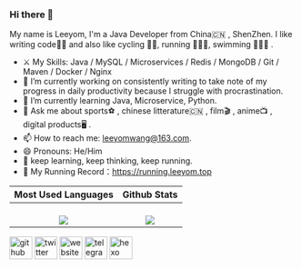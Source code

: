 ### Hi there 👋
My name is Leeyom, I'm a Java Developer from China🇨🇳 , ShenZhen. 
I like writing code👨‍💻 and also like cycling 🚴‍♂️, running 🏃🏻‍♂️, swimming 🏊🏻‍♂️ .

- ⚔️ My Skills: Java / MySQL / Microservices / Redis / MongoDB / Git / Maven / Docker / Nginx
- 🔭 I’m currently working on consistently writing to take note of my progress in daily productivity because I struggle with procrastination. 
- 🌱 I’m currently learning Java, Microservice, Python. 
- 💬 Ask me about sports⚽️ , chinese litterature🇨🇳 , film🎬 , anime📺 , digital products🖥 . 
- 📫 How to reach me: leeyomwang@163.com. 
- 😄 Pronouns: He/Him 
- 🤩 keep learning, keep thinking, keep running.
- 🏃 My Running Record：https://running.leeyom.top

|                   **Most Used Languages**                    |                **Github Stats**                |
| :----------------------------------------------------------: | :----------------------------------------------------------: |
| <a href="https://github.com/superleeyom"><br/>  <img align="center" src="https://github-readme-stats.vercel.app/api/top-langs/?username=superleeyom&hide=html&hide_border=true&hide_title=true" /><br/></a> | <a href="https://github.com/superleeyom"><br/>  <img align="center" src="https://github-readme-stats.vercel.app/api?username=superleeyom&show_icons=true&count_private=true&include_all_commits=true&hide_border=true&hide_title=true" /><br/></a> |


[<img src='https://cdn.jsdelivr.net/npm/simple-icons@3.0.1/icons/github.svg' alt='github' height='40'>](https://github.com/superleeyom)  [<img src='https://cdn.jsdelivr.net/npm/simple-icons@3.0.1/icons/twitter.svg' alt='twitter' height='40'>](https://twitter.com/super_leeyom)  [<img src='https://cdn.jsdelivr.net/npm/simple-icons@3.0.1/icons/icloud.svg' alt='website' height='40'>](https://www.leeyom.top/blog)  [<img src='https://cdn.jsdelivr.net/npm/simple-icons@3.0.1/icons/telegram.svg' alt='telegram' height='40'>](https://t.me/super_leeyom)  [<img src='https://cdn.jsdelivr.net/npm/simple-icons@3.0.1/icons/hexo.svg' alt='hexo' height='40'>](https://www.leeyom.top/)   
